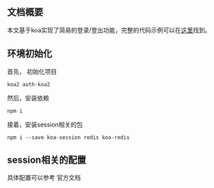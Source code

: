 ## 文档概要

本文基于koa实现了简易的登录/登出功能，完整的代码示例可以在[这里](https://github.com/chyingp/nodejs-learning-guide/tree/master/examples/2016.12.06-session)找到。

## 环境初始化

首先， 初始化项目

```
koa2 auth-koa2
```

然后，安装依赖

```
npm i
```

接着，安装session相关的包

```
npm i --save koa-session redis koa-redis
```

## session相关的配置

具体配置可以参考 官方文档


